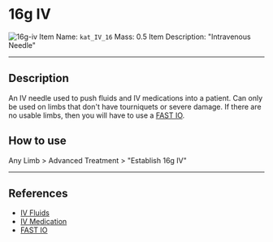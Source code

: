 # 16g IV
 ![16g-iv](https://user-images.githubusercontent.com/55753928/174278114-26827cd1-6502-4e86-8c39-cb89cd78e02a.png)
Item Name: `kat_IV_16`
Mass: 0.5
Item Description: "Intravenous Needle"

---

## Description

An IV needle used to push fluids and IV medications into a patient. Can only be used on limbs that don't have tourniquets or severe damage. If there are no usable limbs, then you will have to use a [FAST IO](/Equipment/FAST%20IO.md).

## How to use

Any Limb > Advanced Treatment > "Establish 16g IV"

---

## References
- [IV Fluids](/Hemorrhaging/IV-Fluids.md)
- [IV Medication](/Pharmacy/IV-Medication.md)
- [FAST IO](/Equipment/FAST%20IO.md)